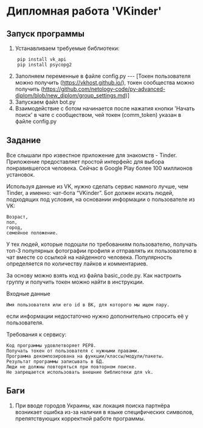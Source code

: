 # Дипломная работа 'VKinder'

## Запуск программы
1. Устанавливаем требуемые библиотеки:
``` 
    pip install vk_api
    pip install psycopg2
```
2. Заполняем переменные в файле config.py --- [Токен пользователя можно получить (https://vkhost.github.io/), токен сообщества можно получить (https://github.com/netology-code/py-advanced-diplom/blob/new_diplom/group_settings.md)]
4. Запускаем файл bot.py
5. Взаимодействие с ботом начинается после нажатия кнопки 'Начать поиск' в чате с сообществом, чей токен (сomm_token) указан в файле config.py

## Задание
Все слышали про известное приложение для знакомств - Tinder. Приложение предоставляет простой интерфейс для выбора понравившегося человека. Сейчас в Google Play более 100 миллионов установок.

Используя данные из VK, нужно сделать сервис намного лучше, чем Tinder, а именно: чат-бота “VKinder”. Бот должен искать людей, подходящих под условия, на основании информации о пользователе из VK:

    Возраст,
    пол,
    город,
    семейное положение.

У тех людей, которые подошли по требованиям пользователю, получать топ-3 популярных фотографии профиля и отправлять их пользователю в чат вместе со ссылкой на найденного человека.
Популярность определяется по количеству лайков и комментариев.

За основу можно взять код из файла basic_code.py.
Как настроить группу и получить токен можно найти в инструкции.

Входные данные

    Имя пользователя или его id в ВК, для которого мы ищем пару.

если информации недостаточно нужно дополнительно спросить её у пользователя.

Требования к сервису:

    Код программы удовлетворяет PEP8.
    Получать токен от пользователя с нужными правами.
    Программа декомпозирована на функции/классы/модули/пакеты.
    Результат программы записывать в БД.
    Люди не должны повторяться при повторном поиске.
    Не запрещается использовать внешние библиотеки для vk.
## Баги
1. При вводе городов Украины, как локация поиска партнёра возникает ошибка из-за наличия в языке специфических символов, препятствующих корректной работе программы.
